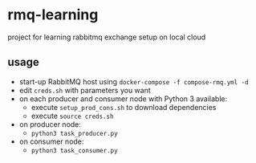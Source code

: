 # rmq-learning
project for learning rabbitmq exchange setup on local cloud

## usage
- start-up RabbitMQ host using `docker-compose -f compose-rmq.yml -d`
- edit `creds.sh` with parameters you want
- on each producer and consumer node with Python 3 available:
    - execute `setup_prod_cons.sh` to download dependencies
    - execute `source creds.sh`
- on producer node:
    - `python3 task_producer.py`
- on consumer node:
    - `python3 task_consumer.py`